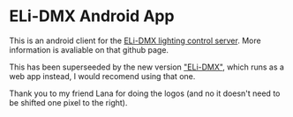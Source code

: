# ELi-DMX Android App

This is an android client for the [ELi-DMX lighting control server](https://github.com/cordwella/eli-dmx-server-side). More information is avaliable on that github page.

This has been superseeded by the new version ["ELi-DMX"](http://www.github.com/cordwella/eli-dmx), which runs as a web app instead, I would recomend using that one.


Thank you to my friend Lana for doing the logos (and no it doesn't need to be shifted one pixel to the right).
